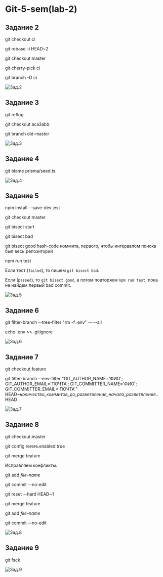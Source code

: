 # Git-5-sem(lab-2)

## Задание 2

git checkout ci

git rebase -i HEAD~2

git checkout master

git cherry-pick ci

git branch -D ci

![Зад.2](https://github.com/poker303/Git-5-sem/blob/report/docs/task2.jpg)

## Задание 3

git reflog

git checkout aca3abb

git branch old-master

![Зад.3](https://github.com/poker303/Git-5-sem/blob/report/docs/task3.jpg)

## Задание 4

git blame prisma/seed.ts

![Зад.4](https://github.com/poker303/Git-5-sem/blob/report/docs/task4.jpg)

## Задание 5

npm install --save-dev jest

git checkout master

git bisect start

git bisect bad

git bisect good hash-code коммита, первого, чтобы интервалом поиска был весь репозиторий

npm run test

Eсли тест (`failed`), то пишем `git bisect bad`.

Eсли (`passed`), то `git bisect good`, а потом повторяем `npm run test`, пока не найдем первый bad commit.

![Зад.5](https://github.com/poker303/Git-5-sem/blob/report/docs/task5.jpg)

## Задание 6

git filter-branch --tree-filter "rm -f .env" -- --all

echo .env >> .gitignore

![Зад.6](https://github.com/poker303/Git-5-sem/blob/report/docs/task6.jpg)

## Задание 7

git checkout feature

git filter-branch --env-filter "GIT_AUTHOR_NAME='ФИО'; GIT_AUTHOR_EMAIL='ПОЧТА'; GIT_COMMITTER_NAME='ФИО'; GIT_COMMITTER_EMAIL='ПОЧТА'" HEAD~*количество_коммитов_до_разветвления_начала_разветвления*..HEAD

![Зад.7](https://github.com/poker303/Git-5-sem/blob/report/docs/task7.jpg)

## Задание 8

git checkout master

git config rerere.enabled true

git merge feature

Исправляем конфликты.

git add *file-name*

git commit --no-edit

git reset --hard HEAD~1

git merge feature

git add *file-name*

git commit --no-edit

![Зад.8](https://github.com/poker303/Git-5-sem/blob/report/docs/task8.jpg)

## Задание 9

git fsck

![Зад.9](https://github.com/poker303/Git-5-sem/blob/report/docs/task9.jpg)

